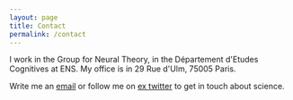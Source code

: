 ```yaml
---
layout: page
title: Contact
permalink: /contact
---
```


I work in the Group for Neural Theory, in the Département d'Etudes Cognitives at ENS. My office is in 29 Rue d'Ulm, 75005 Paris. 

Write me an [email](heike.c.stein@gmail.com) or follow me on [ex twitter](heikecstein) to get in touch about science.
